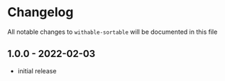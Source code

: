 # Changelog

All notable changes to `withable-sortable` will be documented in this file

## 1.0.0 - 2022-02-03

- initial release

